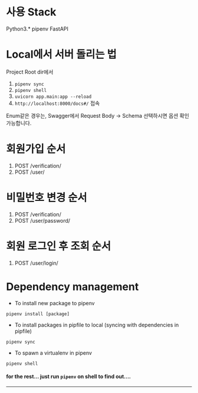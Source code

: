 # 사용 Stack
Python3.*
pipenv
FastAPI



# Local에서 서버 돌리는 법
Project Root dir에서
1. `pipenv sync`
2. `pipenv shell`
3. `uvicorn app.main:app --reload`
4. `http://localhost:8000/docs#/` 접속

Enum같은 경우는, Swagger에서 Request Body -> Schema 선택하시면 옵션 확인 가능합니다.


# 회원가입 순서
1. POST /verification/
2. POST /user/


# 비밀번호 변경 순서
1. POST /verification/
2. POST /user/password/


# 회원 로그인 후 조회 순서
1. POST /user/login/


# Dependency management

- To install new package to pipenv 

`pipenv install [package]`

- To install packages in pipfile to local (syncing with dependencies in pipfile)

`pipenv sync`

- To spawn a virtualenv in pipenv

`pipenv shell`

#### for the rest... just run `pipenv` on shell to find out.... 

---